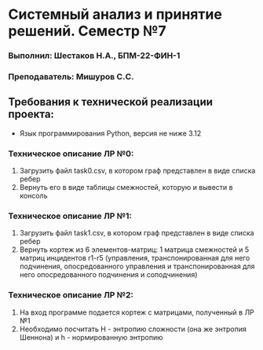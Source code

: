 # Системный анализ и принятие решений. Семестр №7
### Выполнил: Шестаков Н.А., БПМ-22-ФИН-1
### Преподаватель: Мишуров С.C.

## Требования к технической реализации проекта:
- Язык программирования Python, версия не ниже 3.12

### Техническое описание ЛР №0:
1. Загрузить файл task0.csv, в котором граф представлен в виде списка ребер
2. Вернуть его в виде таблицы смежностей, которую и вывести в консоль

### Техническое описание ЛР №1:
1. Загрузить файл task1.csv, в котором граф представлен в виде списка ребер
2. Вернуть кортеж из 6 элементов-матриц: 1 матрица смежностей и 5 матриц инцидентов r1-r5 (управления, транспонированная для него подчинения, опосредованного управления и транспонированная для него опосредованного подчинения и соподчинения)

### Техническое описание ЛР №2:
1. На вход программе подается кортеж с матрицами, полученный в ЛР №1
2. Необходимо посчитать H - энтропию сложности (она же энтропия Шеннона) и h - нормированную энтропию
